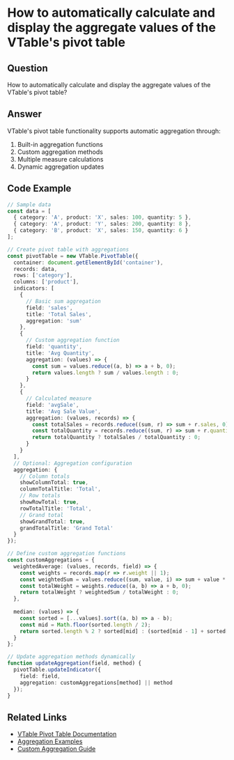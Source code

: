 # How to automatically calculate and display the aggregate values of the VTable's pivot table

## Question

How to automatically calculate and display the aggregate values of the VTable's pivot table?

## Answer

VTable's pivot table functionality supports automatic aggregation through:
1. Built-in aggregation functions
2. Custom aggregation methods
3. Multiple measure calculations
4. Dynamic aggregation updates

## Code Example

```typescript
// Sample data
const data = [
  { category: 'A', product: 'X', sales: 100, quantity: 5 },
  { category: 'A', product: 'Y', sales: 200, quantity: 8 },
  { category: 'B', product: 'X', sales: 150, quantity: 6 }
];

// Create pivot table with aggregations
const pivotTable = new VTable.PivotTable({
  container: document.getElementById('container'),
  records: data,
  rows: ['category'],
  columns: ['product'],
  indicators: [
    {
      // Basic sum aggregation
      field: 'sales',
      title: 'Total Sales',
      aggregation: 'sum'
    },
    {
      // Custom aggregation function
      field: 'quantity',
      title: 'Avg Quantity',
      aggregation: (values) => {
        const sum = values.reduce((a, b) => a + b, 0);
        return values.length ? sum / values.length : 0;
      }
    },
    {
      // Calculated measure
      field: 'avgSale',
      title: 'Avg Sale Value',
      aggregation: (values, records) => {
        const totalSales = records.reduce((sum, r) => sum + r.sales, 0);
        const totalQuantity = records.reduce((sum, r) => sum + r.quantity, 0);
        return totalQuantity ? totalSales / totalQuantity : 0;
      }
    }
  ],
  // Optional: Aggregation configuration
  aggregation: {
    // Column totals
    showColumnTotal: true,
    columnTotalTitle: 'Total',
    // Row totals
    showRowTotal: true,
    rowTotalTitle: 'Total',
    // Grand total
    showGrandTotal: true,
    grandTotalTitle: 'Grand Total'
  }
});

// Define custom aggregation functions
const customAggregations = {
  weightedAverage: (values, records, field) => {
    const weights = records.map(r => r.weight || 1);
    const weightedSum = values.reduce((sum, value, i) => sum + value * weights[i], 0);
    const totalWeight = weights.reduce((a, b) => a + b, 0);
    return totalWeight ? weightedSum / totalWeight : 0;
  },
  
  median: (values) => {
    const sorted = [...values].sort((a, b) => a - b);
    const mid = Math.floor(sorted.length / 2);
    return sorted.length % 2 ? sorted[mid] : (sorted[mid - 1] + sorted[mid]) / 2;
  }
};

// Update aggregation methods dynamically
function updateAggregation(field, method) {
  pivotTable.updateIndicator({
    field: field,
    aggregation: customAggregations[method] || method
  });
}
```

## Related Links

- [VTable Pivot Table Documentation](https://visactor.io/vtable/guide/pivot_table/basic)
- [Aggregation Examples](https://visactor.io/vtable/examples/pivot/aggregation)
- [Custom Aggregation Guide](https://visactor.io/vtable/guide/pivot_table/custom_aggregation)